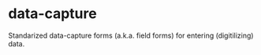 # data-capture
Standarized data-capture forms (a.k.a. field forms) for entering (digitilizing) data. 
